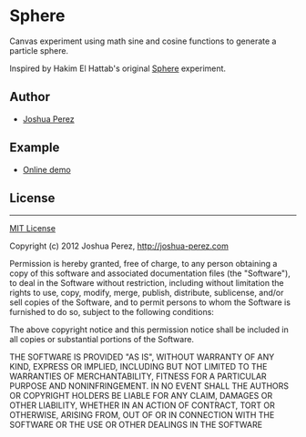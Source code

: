 # Sphere

Canvas experiment using math sine and cosine functions to generate a particle sphere.

Inspired by Hakim El Hattab's original [Sphere](https://github.com/hakimel/Sphere) experiment.

## Author

- [Joshua Perez](http://joshua-perez.com)

## Example

- [Online demo](http://experiments.joshua-perez.com/sphere/)

## License
***

[MIT License](http://www.opensource.org/licenses/mit-license.php)

Copyright (c) 2012 Joshua Perez, http://joshua-perez.com

Permission is hereby granted, free of charge, to any person obtaining a copy of this software and associated documentation files (the "Software"), to deal in the Software without restriction, including without limitation the rights to use, copy, modify, merge, publish, distribute, sublicense, and/or sell copies of the Software, and to permit persons to whom the Software is furnished to do so, subject to the following conditions:

The above copyright notice and this permission notice shall be included in all copies or substantial portions of the Software.

THE SOFTWARE IS PROVIDED "AS IS", WITHOUT WARRANTY OF ANY KIND, EXPRESS OR IMPLIED, INCLUDING BUT NOT LIMITED TO THE WARRANTIES OF MERCHANTABILITY, FITNESS FOR A PARTICULAR PURPOSE AND NONINFRINGEMENT. IN NO EVENT SHALL THE AUTHORS OR COPYRIGHT HOLDERS BE LIABLE FOR ANY CLAIM, DAMAGES OR OTHER LIABILITY, WHETHER IN AN ACTION OF CONTRACT, TORT OR OTHERWISE, ARISING FROM, OUT OF OR IN CONNECTION WITH THE SOFTWARE OR THE USE OR OTHER DEALINGS IN THE SOFTWARE